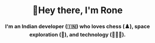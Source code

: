 # <H1 align="center">👋Hey there, I'm Rone</H1>

###  <H3 align="center">I'm an Indian developer (🇮🇳) who loves chess (♟️), space exploration (🌃), and technology (👨🏽‍💻).</H3>
